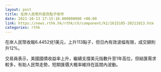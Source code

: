 ```yaml
---
layout: post
title: 在岸人民幣升逾百點子收市
date: 2021-10-13 17:15:18.000000000 +08:00
link: https://news.rthk.hk/rthk/ch/component/k2/1615105-20211013.htm
categories: rthk
---
```


在岸人民幣收報6.4452兌1美元，上升113點子，但日內有效波幅有限，成交額則升12%。

交易員表示，美國國債收益率上升，繼續支撐美元指數升至1年高位，但結匯需求較多，有助人民幣走勢，短期匯價大概率維持在區間內波動。
